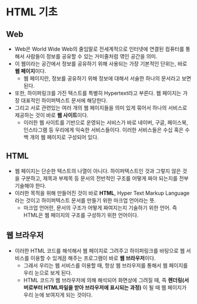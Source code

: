 # HTML 기초

## Web
- Web은 World Wide Web의 줄임말로 전세계적으로 인터넷에 연결된 컴퓨터를 통해서 사람들이 정보를 공유할 수 있는 거미줄처럼 엮인 공간을 의미.
- 이 웹이라는 공간에서 정보를 공유하기 위해 사용되는 가장 기본적인 단위는, 바로 **웹 페이지**이다.
  - 웹 페이지란, 정보를 공유하기 위해 정보에 대해서 서술한 하나의 문서라고 보면 된다.
- 또한, 하이퍼링크를 가진 텍스트를 특별히 Hypertext라고 부른다. 웹 페이지는 가장 대표적인 하이퍼텍스트 문서에 해당한다.
- 그리고 서로 관련있는 여러 개의 웹 페이지들을 의미 있게 묶어서 하나의 서비스로 제공하는 것이 바로 **웹 사이트**이다. 
  - 이러한 웹 사이트를 기반으로 운영되는 서비스가 바로 네이버, 구글, 페이스북, 인스타그램 등 우리에게 익숙한 서비스들이다. 이러한 서비스들은 수십 혹은 수백 개의 웹 페이지로 구성되어 있다.

## HTML
- 웹 페이지는 단순한 텍스트의 나열이 아니다. 하이퍼텍스트인 것과 그렇지 않은 것을 구분하고, 제목과 부제목 등 문서의 전반적인 구조를 어떻게 짜야 되는지를 전부 기술해야 한다.
- 이러한 목적을 위해 만들어진 것이 바로 **HTML**, Hyper Text Markup Language라는 것이고 하이퍼텍스트 문서를 만들기 위한 마크업 언어라는 뜻.
  - 마크업 언어란, 문서의 구조가 어떻게 짜여지는지 기술하기 위한 언어. 즉 HTML은 웹 페이지의 구조를 구성하기 위한 언어이다. 


## 웹 브라우저
- 이러한 HTML 코드를 해석해서 웹 페이지로 그려주고 하이퍼링크를 바탕으로 웹 서비스를 이용할 수 있게끔 해주는 프로그램이 바로 **웹 브라우저**이다.
  - 그래서 우리는 웹 서비스를 이용할 때, 항상 웹 브라우저를 통해서 웹 페이지를 우리 눈으로 보게 된다. 
  - HTML 코드가 웹 브라우저에 의해 해석되어 화면상에 그려질 때, 즉 **렌더링(서버로부터 HTML파일을 받아 브라우저에 표시되는 과정)** 이 될 때 웹 페이지가 우리 눈에 보여지게 되는 것이다.  
